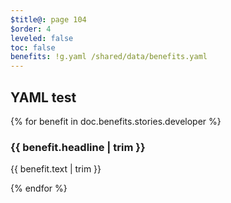 ```yaml
---
$title@: page 104
$order: 4
leveled: false
toc: false
benefits: !g.yaml /shared/data/benefits.yaml
---
```


## YAML test

{% for benefit in doc.benefits.stories.developer %}
  <div class="benefit">
    <h3 class="benefit-headline">{{ benefit.headline | trim }}</h3>
    <p class="benefit-text">{{ benefit.text | trim }}</p>
  </div>
{% endfor %}

